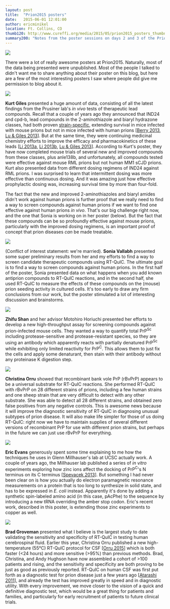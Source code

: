 ```yaml
---
layout: post
title:  "Prion2015 posters"
date:   2015-06-01 12:01:00
author: ericminikel
location: Ft. Collins, CO
thumb120: http://www.cureffi.org/media/2015/05/prion2015_posters_thumbnail.png
summary200: "Notes from the poster sessions on days 2 and 3 of the Prion2015 conference in Ft. Collins, CO."
---
```


![](/media/2015/05/prion2015_posters.png)

There were a lot of really awesome posters at Prion2015. Naturally, most of the data being presented were unpublished. Most of the people I talked to didn't want me to share anything about their poster on this blog, but here are a few of the most interesting posters I saw where people did give me permission to blog about it.

![](/media/2015/05/kurt_giles.png)

**Kurt Giles** presented a huge amount of data, consisting of all the latest findings from the Prusiner lab's *in vivo* tests of therapeutic lead compounds. Recall that a couple of years ago they announced that IND24 and cpd-b, lead compounds in the 2-aminothiazole and biaryl hydrazone classes, had both proven [strain-specific](/2013/10/17/2-aminothiazoles-a-tale-of-drug-resistance-and-strain-specificity/), extending survival in mice infected with mouse prions but not in mice infected with human prions [[Berry 2013], [Lu & Giles 2013]]. But at the same time, they were continuing medicinal chemistry efforts to improve the efficacy and pharmacokinetics of these leads [[Li 2013a], [Li 2013b], [Lu & Giles 2013]]. According to Kurt's poster, they have now completed mouse trials of several new and improved compounds from these classes, plus anle138b, and unfortunately, all compounds tested were effective against mouse RML prions but not human MM1 sCJD prions. Kurt also presented data from different dosing regimens of IND24 against RML prions. I was surprised to learn that intermittent dosing was more effective than continuous dosing. And it was amazing just how effective prophylactic dosing was, increasing survival time by more than four-fold.

The fact that the new and improved 2-aminothiazoles and biaryl amides didn't work against human prions is further proof that we really need to find a way to screen compounds against human prions if we want to find one effective against human prions *in vivo*. That's our big challenge right now, and the one that Sonia is working on in her poster (below). But the fact that these compounds can be so profoundly effective against mouse prions, particularly with the improved dosing regimens, is an important proof of concept that prion diseases *can* be made treatable.

![](/media/2015/05/sonia_vallabh.png)

(Conflict of interest statement: we're married). **Sonia Vallabh** presented some super preliminary results from her and my efforts to find a way to screen candidate therapeutic compounds using RT-QuIC. The ultimate goal is to find a way to screen compounds against human prions. In the first half of the poster, Sonia presented data on what happens when you add known antiprion compounds to RT-QuIC reactions, and in the second half, she used RT-QuIC to measure the effects of these compounds on the (mouse) prion seeding activity in cultured cells. It's too early to draw any firm conclusions from our work, but the poster stimulated a lot of interesting discussion and brainstorms.

![](/media/2015/05/zhifu_shan.png)

**Zhifu Shan** and her advisor Motohiro Horiuchi presented her efforts to develop a new high-throughput assay for screening compounds against prion-infected mouse cells. They wanted a way to quantify total PrP<sup>Sc</sup> including protease-sensitive and protease-resistant species, so they are using an antibody which apparently reacts with partially denatured PrP<sup>Sc</sup> while exhibiting only limited reactivity for PrP<sup>C</sup>. This allows them to just fix the cells and apply some denaturant, then stain with their antibody without any proteinase K digestion step. 

![](/media/2015/05/christina_orru.png)

**Christina Orru** showed that recombinant bank vole PrP (rBvPrP) appears to be a universal substrate for RT-QuIC reactions. She performed RT-QuIC with rBvPrP on 28 different strains of prions, including a few human strains and one sheep strain that are very difficult to detect with any other substrate. She was able to detect all 28 different strains, and obtained zero false positives from any negative controls. This is awesome news because it will improve the diagnostic sensitivity of RT-QuIC in diagnosing unusual subtypes of prion disease. It will also make life simpler for those of us doing RT-QuIC: right now we have to maintain supplies of several different versions of recombinant PrP for use with different prion strains, but perhaps in the future we can just use rBvPrP for everything.

![](/media/2015/05/eric_evans.png)

**Eric Evans** generously spent some time explaining to me how the techniques he uses in Glenn Millhauser's lab at UCSC actually work. A couple of years ago, the Millhauser lab published a series of *in vitro* experiments exploring how zinc ions affect the docking of PrP<sup>C</sup>'s N terminus on its C terminus [[Spevacek 2013]]. But something I had never been clear on is how you actually do electron paramagnetic resonance measurements on a protein that is too long to synthesize in solid state, and has to be expressed in *E. coli* instead. Apparently it's done by adding a synthetic spin-labeled amino acid (in this case, pAcPhe) to the sequence by introducing a new tRNA overriding the amber stop codon. Eric's recent work, described in this poster, is extending those zinc experiments to copper as well. 

![](/media/2015/05/brad_groveman.png)

**Brad Groveman** presented what I believe is the largest study to date validating the sensitivity and specificity of RT-QuIC in testing human cerebrospinal fluid. Earlier this year, Christina Orru published a new high-temperature (55&deg;C) RT-QuIC protocol for CSF [[Orru 2015]] which is both faster (<24 hours) and more sensitive (>95%) than previous methods. Brad, Christina, and Andy Hughson have now assembled a cohort of >100 patients and rising, and the sensitivity and specificity are both proving to be just as good as previously reported. RT-QuIC on human CSF was first put forth as a diagnostic test for prion disease just a few years ago [[Atarashi 2011]], and already the test has improved greatly in speed and in diagnostic utility. With every improvement, we move closer to the vision of a quick and definitive diagnostic test, which would be a great thing for patients and families, and particularly for early recruitment of patients to future clinical trials.


[Spevacek 2013]: http://www.ncbi.nlm.nih.gov/pubmed/23290724 "Spevacek AR, Evans EG, Miller JL, Meyer HC, Pelton JG, Millhauser GL. Zinc drives a tertiary fold in the prion protein with familial disease mutation sites  at the interface. Structure. 2013 Feb 5;21(2):236-46. doi: 10.1016/j.str.2012.12.002. Epub 2013 Jan 3. PubMed PMID: 23290724; PubMed Central PMCID: PMC3570608."

[Atarashi 2011]: http://www.ncbi.nlm.nih.gov/pubmed/21278748 "Atarashi R, Satoh K, Sano K, Fuse T, Yamaguchi N, Ishibashi D, Matsubara T, Nakagaki T, Yamanaka H, Shirabe S, Yamada M, Mizusawa H, Kitamoto T, Klug G, McGlade A, Collins SJ, Nishida N. Ultrasensitive human prion detection in cerebrospinal fluid by real-time quaking-induced conversion. Nat Med. 2011 Feb;17(2):175-8. doi: 10.1038/nm.2294. Epub 2011 Jan 30. PubMed PMID: 21278748."

[Orru 2015]: http://www.ncbi.nlm.nih.gov/pubmed/25604790 "Orrú CD, Groveman BR, Hughson AG, Zanusso G, Coulthart MB, Caughey B. Rapid and sensitive RT-QuIC detection of human Creutzfeldt-Jakob disease using cerebrospinal fluid. MBio. 2015 Jan 20;6(1). pii: e02451-14. doi: 10.1128/mBio.02451-14. PubMed PMID: 25604790; PubMed Central PMCID: PMC4313917."

[Berry 2013]: http://www.ncbi.nlm.nih.gov/pubmed/24128760 "Berry DB, Lu D, Geva M, Watts JC, Bhardwaj S, Oehler A, Renslo AR, DeArmond SJ, Prusiner SB, Giles K. Drug resistance confounding prion therapeutics. Proc Natl Acad Sci U S A. 2013 Oct 29;110(44):E4160-9. doi: 10.1073/pnas.1317164110. Epub 2013 Oct 15. PubMed PMID: 24128760; PubMed Central PMCID: PMC3816483."

[Li 2013a]: http://www.ncbi.nlm.nih.gov/pubmed/23509039 "Li Z, Silber BM, Rao S, Gever JR, Bryant C, Gallardo-Godoy A, Dolghih E, Widjaja K, Elepano M, Jacobson MP, Prusiner SB, Renslo AR. 2-Aminothiazoles with  improved pharmacotherapeutic properties for treatment of prion disease. ChemMedChem. 2013 May;8(5):847-57. doi: 10.1002/cmdc.201300007. Epub 2013 Mar 18. PubMed PMID: 23509039; PubMed Central PMCID: PMC3984044."

[Lu & Giles 2013]: http://www.ncbi.nlm.nih.gov/pubmed/23965382 "Lu D, Giles K, Li Z, Rao S, Dolghih E, Gever JR, Geva M, Elepano ML, Oehler A, Bryant C, Renslo AR, Jacobson MP, Dearmond SJ, Silber BM, Prusiner SB. Biaryl amides and hydrazones as therapeutics for prion disease in transgenic mice. J Pharmacol Exp Ther. 2013 Nov;347(2):325-38. doi: 10.1124/jpet.113.205799. Epub 2013 Aug 21. PubMed PMID: 23965382; PubMed Central PMCID: PMC3807058."

[Li 2013b]: http://www.ncbi.nlm.nih.gov/pubmed/23977416 "Li Z, Rao S, Gever JR, Widjaja K, Prusiner SB, Silber BM. Optimization of Arylamides as Novel, Potent and Brain-penetrant Antiprion Lead Compounds. ACS Med Chem Lett. 2013 Jul 11;4(7):647-650. PubMed PMID: 23977416; PubMed Central PMCID: PMC3746989."
